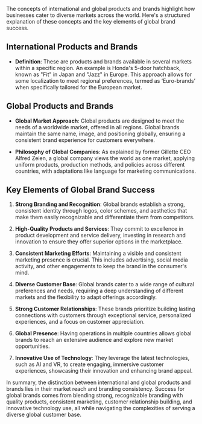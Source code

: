 







The concepts of international and global products and brands highlight how businesses cater to diverse markets across the world. Here's a structured explanation of these concepts and the key elements of global brand success.

## International Products and Brands

- **Definition**: These are products and brands available in several markets within a specific region. An example is Honda's 5-door hatchback, known as "Fit" in Japan and "Jazz" in Europe. This approach allows for some localization to meet regional preferences, termed as ‘Euro-brands’ when specifically tailored for the European market.

## Global Products and Brands

- **Global Market Approach**: Global products are designed to meet the needs of a worldwide market, offered in all regions. Global brands maintain the same name, image, and positioning globally, ensuring a consistent brand experience for customers everywhere.

- **Philosophy of Global Companies**: As explained by former Gillette CEO Alfred Zeien, a global company views the world as one market, applying uniform products, production methods, and policies across different countries, with adaptations like language for marketing communications.

## Key Elements of Global Brand Success

1. **Strong Branding and Recognition**: Global brands establish a strong, consistent identity through logos, color schemes, and aesthetics that make them easily recognizable and differentiate them from competitors.

2. **High-Quality Products and Services**: They commit to excellence in product development and service delivery, investing in research and innovation to ensure they offer superior options in the marketplace.

3. **Consistent Marketing Efforts**: Maintaining a visible and consistent marketing presence is crucial. This includes advertising, social media activity, and other engagements to keep the brand in the consumer's mind.

4. **Diverse Customer Base**: Global brands cater to a wide range of cultural preferences and needs, requiring a deep understanding of different markets and the flexibility to adapt offerings accordingly.

5. **Strong Customer Relationships**: These brands prioritize building lasting connections with customers through exceptional service, personalized experiences, and a focus on customer appreciation.

6. **Global Presence**: Having operations in multiple countries allows global brands to reach an extensive audience and explore new market opportunities.

7. **Innovative Use of Technology**: They leverage the latest technologies, such as AI and VR, to create engaging, immersive customer experiences, showcasing their innovation and enhancing brand appeal.

In summary, the distinction between international and global products and brands lies in their market reach and branding consistency. Success for global brands comes from blending strong, recognizable branding with quality products, consistent marketing, customer relationship building, and innovative technology use, all while navigating the complexities of serving a diverse global customer base.

